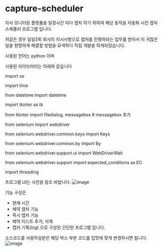 # capture-scheduler
자사 모니터링 플랫폼을 일정시간 마다 캡처 하기 위하여 해당 동작을 자동화 시킨 캡처 스케줄러 프로그램 입니다.

저같은 경우 일일3회 회사의 지시사항으로 캡처를 진행하라는 업무를 받아서
이 귀찮은 일을 현명하게 해결할 방법을 모색하다 직접 개발을 하게되었습니다.

사용된 언어는 python 이며

사용된 라이브러리는 아래와 같습니다

import os

import time

from datetime import datetime

import tkinter as tk

from tkinter import filedialog, messagebox  # messagebox 추가

from selenium import webdriver

from selenium.webdriver.common.keys import Keys

from selenium.webdriver.common.by import By

from selenium.webdriver.support.ui import WebDriverWait

from selenium.webdriver.support import expected_conditions as EC

import threading

프로그램 UI는 사진을 참조 바랍니다.
![image](https://github.com/Jaemm/capture-scheduler/assets/94304285/8099d265-c9f4-4d62-81f2-95119cea71b5)

기능 구성은
- 현재 시간
- 예약 캡처 기능
- 즉시 캡처 기능
- 예약 리스트 추가, 삭제
- 캡처 기록(log)
으로 구성된 간단한 프로그램 입니다.

소스코드를 사용하실분은 해당 박스 부분 코드를 입맛에 맞게 변경하시면 됩니다.
![image](https://github.com/Jaemm/capture-scheduler/assets/94304285/cc39d023-7606-46a6-8f3c-08032f4418b0)
